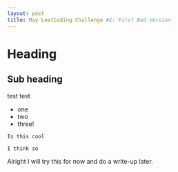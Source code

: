 ```yaml
---
layout: post
title: May LeetCoding Challenge #1: First Bad Version
---
```


# Heading
## Sub heading
test test
- one
- two
- three!
```
Is this cool
```
`I think so`

Alright I will try this for now and do a write-up later. 
